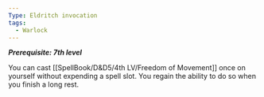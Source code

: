 ```yaml
---
Type: Eldritch invocation
tags:
  - Warlock
---
```

**_Prerequisite: 7th level_**

You can cast [[SpellBook/D&D5/4th LV/Freedom of Movement]] once on yourself without expending a spell slot. You regain the ability to do so when you finish a long rest.